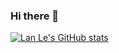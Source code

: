 ### Hi there 👋

[![Lan Le's GitHub stats](https://github-readme-stats.vercel.app/api?username=lanle793)](https://github.com/lanle793/github-readme-stats)

<!--
**lanle793/lanle793** is a ✨ _special_ ✨ repository because its `README.md` (this file) appears on your GitHub profile.

Here are some ideas to get you started:

- 🔭 I’m currently working on ...
- 🌱 I’m currently learning ...
- 👯 I’m looking to collaborate on ...
- 🤔 I’m looking for help with ...
- 💬 Ask me about ...
- 📫 How to reach me: ...
- 😄 Pronouns: ...
- ⚡ Fun fact: ...
-->
